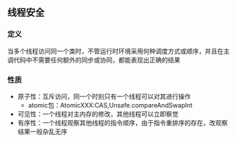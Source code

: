 ## 线程安全

### 定义

当多个线程访问同一个类时，不管运行时环境采用何种调度方式或顺序，并且在主调代码中不需要任何额外的同步或协同，都能表现出正确的结果

### 性质

* 原子性：互斥访问，同一个时刻只有一个线程可以对其进行操作
  - atomic包：AtomicXXX:CAS,Unsafe.compareAndSwapInt
* 可见性：一个线程对主内存的修改，其他线程可以立即察觉
* 有序性：一个线程观察其他线程的指令顺序，由于指令重排序的存在，改观察结果一般杂乱无序

